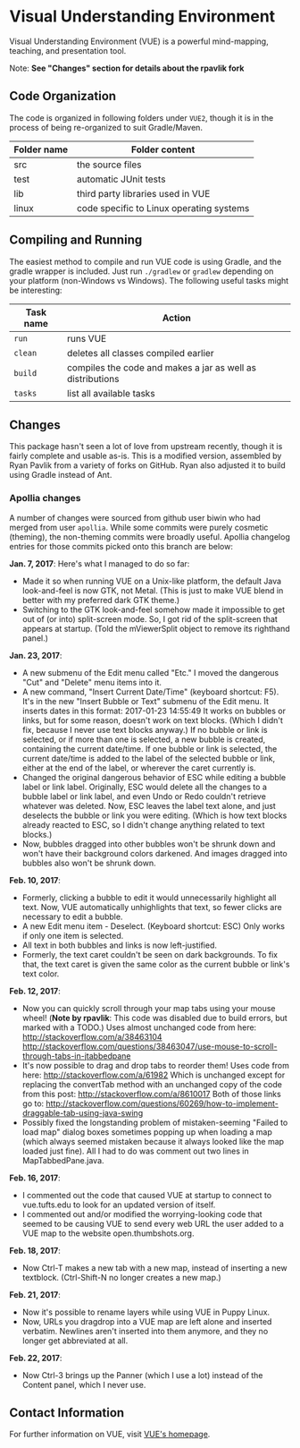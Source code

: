 # Visual Understanding Environment

Visual Understanding Environment (VUE) is a powerful mind-mapping, teaching, and presentation tool.

Note: **See "Changes" section for details about the rpavlik fork**

## Code Organization

The code is organized in following folders under `VUE2`,
though it is in the process of being re-organized to suit Gradle/Maven.

| Folder name | Folder content |
| ----------- | -------------- |
| src         | the source files |
| test        | automatic JUnit tests |
| lib         | third party libraries used in VUE |
| linux       | code specific to Linux operating systems |

## Compiling and Running

The easiest method to compile and run VUE code is using Gradle, and the gradle wrapper is included.
Just run `./gradlew` or `gradlew` depending on your platform (non-Windows vs Windows).
The following useful tasks might be interesting:

| Task name | Action |
| --------- | ------ |
| `run`     | runs VUE |
| `clean`   | deletes all classes compiled earlier |
| `build`   | compiles the code and makes a jar as well as distributions |
| `tasks`   | list all available tasks |

## Changes

This package hasn't seen a lot of love from upstream recently, though it is fairly complete and usable as-is.
This is a modified version, assembled by Ryan Pavlik from a variety of forks on GitHub.
Ryan also adjusted it to build using Gradle instead of Ant.

### Apollia changes

A number of changes were sourced from github user biwin who had merged from user `apollia`.
While some commits were purely cosmetic (theming), the non-theming commits were broadly useful.
Apollia changelog entries for those commits picked onto this branch are below:

**Jan. 7, 2017**:  Here's what I managed to do so far:

* Made it so when running VUE on a Unix-like platform, the default Java look-and-feel is now GTK, not Metal.  (This is just to make VUE blend in better with my preferred dark GTK theme.)
* Switching to the GTK look-and-feel somehow made it impossible to get out of (or into) split-screen mode.  So, I got rid of the split-screen that appears at startup.  (Told the mViewerSplit object to remove its righthand panel.)

**Jan. 23, 2017**:

* A new submenu of the Edit menu called "Etc."  I moved the dangerous "Cut" and "Delete" menu items into it.
* A new command, "Insert Current Date/Time" (keyboard shortcut: F5).  It's in the new "Insert Bubble or Text" submenu of the Edit menu.
  It inserts dates in this format: 2017-01-23 14:55:49
  It works on bubbles or links, but for some reason, doesn't work on text blocks.  (Which I didn't fix, because I never use text blocks anyway.)
  If no bubble or link is selected, or if more than one is selected, a new bubble is created, containing the current date/time.
  If one bubble or link is selected, the current date/time is added to the label of the selected bubble or link, either at the end of the label, or wherever the caret currently is.
* Changed the original dangerous behavior of ESC while editing a bubble label or link label.
  Originally, ESC would delete all the changes to a bubble label or link label, and even Undo or Redo couldn't retrieve whatever was deleted.
  Now, ESC leaves the label text alone, and just deselects the bubble or link you were editing.
  (Which is how text blocks already reacted to ESC, so I didn't change anything related to text blocks.)
* Now, bubbles dragged into other bubbles won't be shrunk down and won't have their background colors darkened.
  And images dragged into bubbles also won't be shrunk down.

**Feb. 10, 2017**:

* Formerly, clicking a bubble to edit it would unnecessarily highlight all text.  Now, VUE automatically unhighlights that text, so fewer clicks are necessary to edit a bubble.
* A new Edit menu item - Deselect. (Keyboard shortcut: ESC)  Only works if only one item is selected.
* All text in both bubbles and links is now left-justified.
* Formerly, the text caret couldn't be seen on dark backgrounds.  To fix that, the text caret is given the same color as the current bubble or link's text color.

**Feb. 12, 2017**:

* Now you can quickly scroll through your map tabs using your mouse wheel! (**Note by rpavlik**: This code was disabled due to build errors, but marked with a TODO.)
  Uses almost unchanged code from here:
  http://stackoverflow.com/a/38463104
  http://stackoverflow.com/questions/38463047/use-mouse-to-scroll-through-tabs-in-jtabbedpane
* It's now possible to drag and drop tabs to reorder them!
  Uses code from here:
  http://stackoverflow.com/a/61982
  Which is unchanged except for replacing the convertTab method with an unchanged copy of the code from this post:
  http://stackoverflow.com/a/8610017
  Both of those links go to:
  http://stackoverflow.com/questions/60269/how-to-implement-draggable-tab-using-java-swing
* Possibly fixed the longstanding problem of mistaken-seeming "Failed to load map" dialog boxes sometimes popping up when loading a map (which always seemed mistaken because it always looked like the map loaded just fine).
  All I had to do was comment out two lines in MapTabbedPane.java.

**Feb. 16, 2017**:

* I commented out the code that caused VUE at startup to connect to vue.tufts.edu to look for an updated version of itself.
* I commented out and/or modified the worrying-looking code that seemed to be causing VUE to send every web URL the user added to a VUE map to the website open.thumbshots.org.

**Feb. 18, 2017**:

* Now Ctrl-T makes a new tab with a new map, instead of inserting a new textblock.  (Ctrl-Shift-N no longer creates a new map.)

**Feb. 21, 2017**:

* Now it's possible to rename layers while using VUE in Puppy Linux.
* Now, URLs you dragdrop into a VUE map are left alone and inserted verbatim.
  Newlines aren't inserted into them anymore, and they no longer get abbreviated at all.

**Feb. 22, 2017**:

* Now Ctrl-3 brings up the Panner (which I use a lot) instead of the Content panel, which I never use.

## Contact Information

For further information on VUE, visit [VUE's homepage](http://vue.tufts.edu/).
